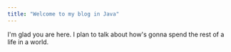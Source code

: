 ```yaml
---
title: "Welcome to my blog in Java"
---
```


I'm glad you are here. I plan to talk about how's gonna spend the rest of a life in a world.
